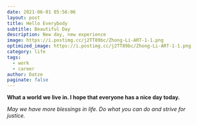 ```yaml
---
date: 2021-06-01 05:56:06
layout: post
title: Hello Everybody
subtitle: Beautiful Day
description: New day, new experience
image: https://i.postimg.cc/j2TT89bc/Zhong-Li-ART-1-1.png
optimized_image: https://i.postimg.cc/j2TT89bc/Zhong-Li-ART-1-1.png
category: life
tags:
  - work
  - career
author: Datze
paginate: false
---
```

**What a world we live in. I hope that everyone has a nice day today.** 

*May we have more blessings in life. Do what you can do and strive for justice.*